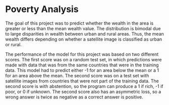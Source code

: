 # Poverty Analysis
The goal of this project was to predict whether the wealth in the area is greater or less than the mean wealth value.  The distribution is bimodal due to large disparities in wealth between urban and rural areas. Thus, the mean wealth differs depending on whether a satellite image is classified as urban or rural. 

The performance of the model for this project was based on two different scores.  The first score was on a random test set, in which predictions were made with data that was from the same countries that were in the training data.  This model had to predict either -1 for an area below the mean or a 1 for an area above the mean. The second score was on a test set with satellite images from countries that were not part of the training data.  The second score is with abstention, so the program can produce a 1 if rich, -1 if poor, or 0 if unknown. The second score also has an asymmetric loss, so a wrong answer is twice as negative as a correct answer is positive.
